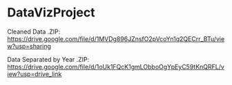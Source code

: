 # DataVizProject

Cleaned Data .ZIP:
https://drive.google.com/file/d/1MVDg896JZnsfO2pVcoYn1q2QECrr_BTu/view?usp=sharing

Data Separated by Year .ZIP:
https://drive.google.com/file/d/1oUk1FQcK1gmLObboOgYpEyC59tKnQRFL/view?usp=drive_link
